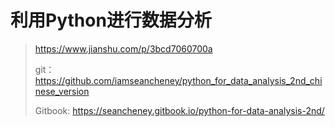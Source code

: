 # 利用Python进行数据分析

> https://www.jianshu.com/p/3bcd7060700a
>
> git： https://github.com/iamseancheney/python_for_data_analysis_2nd_chinese_version
>
> Gitbook: https://seancheney.gitbook.io/python-for-data-analysis-2nd/


